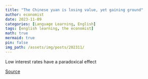 ```yaml
---
title: "The Chinese yuan is losing value, yet gaining ground"
author: economist
date: 2023-11-09
categories: [Language Learning, English]
tags: [english learning, the economist]
math: true
mermaid: true
pin: false
img_path: /assets/img/posts/202311/
---
```



Low interest rates have a paradoxical effect



[Source](https://www.economist.com/finance-and-economics/2023/11/09/the-chinese-yuan-is-losing-value-yet-gaining-ground)



